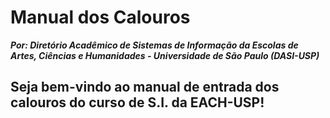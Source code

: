 # Manual dos Calouros
***Por: Diretório Acadêmico de Sistemas de Informação da Escolas de Artes, Ciências e Humanidades - Universidade de São Paulo (DASI-USP)***
## Seja bem-vindo ao manual de entrada dos calouros do curso de S.I. da EACH-USP!
